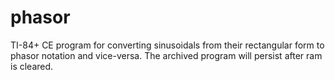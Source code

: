 # phasor
TI-84+ CE program for converting sinusoidals from their rectangular form to phasor notation and vice-versa. The archived program will persist after ram is cleared.
